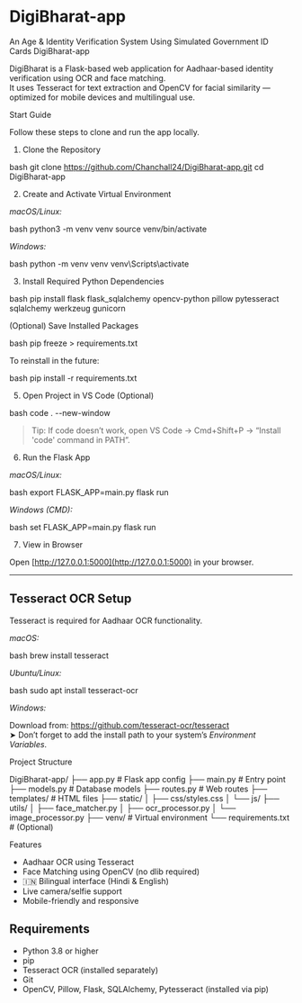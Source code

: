 # DigiBharat-app
An Age &amp; Identity Verification System Using Simulated Government ID Cards
DigiBharat-app

DigiBharat is a Flask-based web application for Aadhaar-based identity verification using OCR and face matching.  
It uses Tesseract for text extraction and OpenCV for facial similarity — optimized for mobile devices and multilingual use.

Start Guide

Follow these steps to clone and run the app locally.

 1. Clone the Repository

bash
git clone https://github.com/Chanchall24/DigiBharat-app.git
cd DigiBharat-app


2. Create and Activate Virtual Environment

*macOS/Linux:*

bash
python3 -m venv venv
source venv/bin/activate

*Windows:*

bash
python -m venv venv
venv\Scripts\activate

 3. Install Required Python Dependencies

bash
pip install flask flask_sqlalchemy opencv-python pillow pytesseract sqlalchemy werkzeug gunicorn


 (Optional) Save Installed Packages

bash
pip freeze > requirements.txt


To reinstall in the future:

bash
pip install -r requirements.txt

 5. Open Project in VS Code (Optional)

bash
code . --new-window


> Tip: If code doesn’t work, open VS Code → Cmd+Shift+P → “Install 'code' command in PATH”.

6. Run the Flask App

*macOS/Linux:*

bash
export FLASK_APP=main.py
flask run


*Windows (CMD):*

bash
set FLASK_APP=main.py
flask run

 7. View in Browser

Open [http://127.0.0.1:5000](http://127.0.0.1:5000) in your browser.

---

## Tesseract OCR Setup

Tesseract is required for Aadhaar OCR functionality.

*macOS:*

bash
brew install tesseract


*Ubuntu/Linux:*

bash
sudo apt install tesseract-ocr


*Windows:*

Download from: https://github.com/tesseract-ocr/tesseract  
➤ Don’t forget to add the install path to your system’s *Environment Variables*.

 Project Structure


DigiBharat-app/
├── app.py                  # Flask app config
├── main.py                 # Entry point
├── models.py               # Database models
├── routes.py               # Web routes
├── templates/              # HTML files
├── static/
│   ├── css/styles.css
│   └── js/
├── utils/
│   ├── face_matcher.py
│   ├── ocr_processor.py
│   └── image_processor.py
├── venv/                   # Virtual environment
└── requirements.txt        # (Optional)




Features

-  Aadhaar OCR using Tesseract
-  Face Matching using OpenCV (no dlib required)
-  🇮🇳 Bilingual interface (Hindi & English)
-  Live camera/selfie support
-  Mobile-friendly and responsive

##  Requirements

- Python 3.8 or higher
- pip
- Tesseract OCR (installed separately)
- Git
- OpenCV, Pillow, Flask, SQLAlchemy, Pytesseract (installed via pip)

